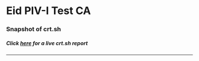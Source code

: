 # Eid PIV-I Test CA
### Snapshot of crt.sh
##### Click [here](https://crt.sh/?q=97C78E4148FBB31D9F9C4187DB8C14DF5895676ED38857540505EFED990CFD01) for a live crt.sh report

---
